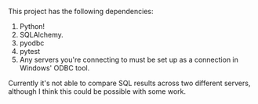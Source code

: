 This project has the following dependencies:

1. Python!
2. SQLAlchemy.
3. pyodbc
4. pytest
5. Any servers you're connecting to must be set up as a connection in Windows' ODBC tool.

Currently it's not able to compare SQL results across two different servers, although I think this could be possible with some work.
